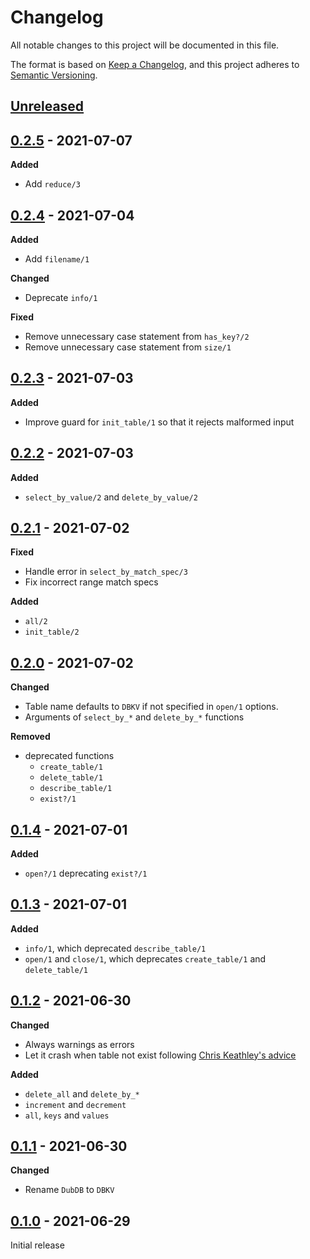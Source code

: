 # Changelog

All notable changes to this project will be documented in this file.

The format is based on [Keep a Changelog](https://keepachangelog.com/en/1.0.0/),
and this project adheres to [Semantic Versioning](https://semver.org/spec/v2.0.0.html).

## [Unreleased]

## [0.2.5] - 2021-07-07

**Added**
- Add `reduce/3`

## [0.2.4] - 2021-07-04

**Added**
- Add `filename/1`

**Changed**
- Deprecate `info/1`

**Fixed**
- Remove unnecessary case statement from `has_key?/2`
- Remove unnecessary case statement from `size/1`

## [0.2.3] - 2021-07-03

**Added**
- Improve guard for `init_table/1` so that it rejects malformed input

## [0.2.2] - 2021-07-03

**Added**
- `select_by_value/2` and `delete_by_value/2`

## [0.2.1] - 2021-07-02

**Fixed**
- Handle error in `select_by_match_spec/3`
- Fix incorrect range match specs

**Added**
- `all/2`
- `init_table/2`

## [0.2.0] - 2021-07-02

**Changed**
- Table name defaults to `DBKV` if not specified in `open/1` options.
- Arguments of `select_by_*` and `delete_by_*` functions

**Removed**
- deprecated functions
  - `create_table/1`
  - `delete_table/1`
  - `describe_table/1`
  - `exist?/1`

## [0.1.4] - 2021-07-01

**Added**
- `open?/1` deprecating `exist?/1`

## [0.1.3] - 2021-07-01

**Added**
- `info/1`, which deprecated `describe_table/1`
- `open/1` and `close/1`, which deprecates `create_table/1` and `delete_table/1`

## [0.1.2] - 2021-06-30

**Changed**
- Always warnings as errors
- Let it crash when table not exist following [Chris Keathley's advice](https://keathley.io/blog/good-and-bad-elixir.html)

**Added**
- `delete_all` and `delete_by_*`
- `increment` and `decrement`
- `all`, `keys` and `values`

## [0.1.1] - 2021-06-30

**Changed**
- Rename `DubDB` to `DBKV`

## [0.1.0] - 2021-06-29

Initial release

[Unreleased]: https://github.com/mnishiguchi/dbkv/compare/v0.2.5...HEAD
[0.2.5]: https://github.com/mnishiguchi/dbkv/releases/tag/v0.2.5
[0.2.4]: https://github.com/mnishiguchi/dbkv/releases/tag/v0.2.4
[0.2.3]: https://github.com/mnishiguchi/dbkv/releases/tag/v0.2.3
[0.2.2]: https://github.com/mnishiguchi/dbkv/releases/tag/v0.2.2
[0.2.1]: https://github.com/mnishiguchi/dbkv/releases/tag/v0.2.1
[0.2.0]: https://github.com/mnishiguchi/dbkv/releases/tag/v0.2.0
[0.1.4]: https://github.com/mnishiguchi/dbkv/releases/tag/v0.1.4
[0.1.3]: https://github.com/mnishiguchi/dbkv/releases/tag/v0.1.3
[0.1.2]: https://github.com/mnishiguchi/dbkv/releases/tag/v0.1.2
[0.1.1]: https://github.com/mnishiguchi/dbkv/releases/tag/v0.1.1
[0.1.0]: https://github.com/mnishiguchi/dbkv/releases/tag/v0.1.0
